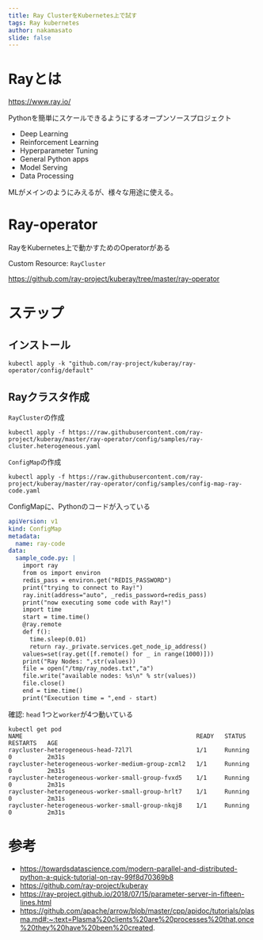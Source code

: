 ```yaml
---
title: Ray ClusterをKubernetes上で試す
tags: Ray kubernetes
author: nakamasato
slide: false
---
```

# Rayとは

https://www.ray.io/

Pythonを簡単にスケールできるようにするオープンソースプロジェクト

- Deep Learning
- Reinforcement Learning
- Hyperparameter Tuning
- General Python apps
- Model Serving
- Data Processing

MLがメインのようにみえるが、様々な用途に使える。

# Ray-operator

RayをKubernetes上で動かすためのOperatorがある

Custom Resource: `RayCluster`

https://github.com/ray-project/kuberay/tree/master/ray-operator


# ステップ

## インストール

```
kubectl apply -k "github.com/ray-project/kuberay/ray-operator/config/default"
```

## Rayクラスタ作成


`RayCluster`の作成

```
kubectl apply -f https://raw.githubusercontent.com/ray-project/kuberay/master/ray-operator/config/samples/ray-cluster.heterogeneous.yaml
```

`ConfigMap`の作成
```
kubectl apply -f https://raw.githubusercontent.com/ray-project/kuberay/master/ray-operator/config/samples/config-map-ray-code.yaml
```

ConfigMapに、Pythonのコードが入っている

```yaml
apiVersion: v1
kind: ConfigMap
metadata:
  name: ray-code
data: 
  sample_code.py: |
    import ray
    from os import environ
    redis_pass = environ.get("REDIS_PASSWORD") 
    print("trying to connect to Ray!")
    ray.init(address="auto", _redis_password=redis_pass)
    print("now executing some code with Ray!")
    import time
    start = time.time()
    @ray.remote
    def f():
      time.sleep(0.01)
      return ray._private.services.get_node_ip_address()
    values=set(ray.get([f.remote() for _ in range(1000)]))
    print("Ray Nodes: ",str(values))
    file = open("/tmp/ray_nodes.txt","a")
    file.write("available nodes: %s\n" % str(values))
    file.close()
    end = time.time()
    print("Execution time = ",end - start)
```

確認: `head` 1つと`worker`が4つ動いている

```
kubectl get pod
NAME                                                 READY   STATUS    RESTARTS   AGE
raycluster-heterogeneous-head-72l7l                  1/1     Running   0          2m31s
raycluster-heterogeneous-worker-medium-group-zcml2   1/1     Running   0          2m31s
raycluster-heterogeneous-worker-small-group-fvxd5    1/1     Running   0          2m31s
raycluster-heterogeneous-worker-small-group-hrlt7    1/1     Running   0          2m31s
raycluster-heterogeneous-worker-small-group-nkqj8    1/1     Running   0          2m31s
```

# 参考
- https://towardsdatascience.com/modern-parallel-and-distributed-python-a-quick-tutorial-on-ray-99f8d70369b8
- https://github.com/ray-project/kuberay
- https://ray-project.github.io/2018/07/15/parameter-server-in-fifteen-lines.html
- https://github.com/apache/arrow/blob/master/cpp/apidoc/tutorials/plasma.md#:~:text=Plasma%20clients%20are%20processes%20that,once%20they%20have%20been%20created.


